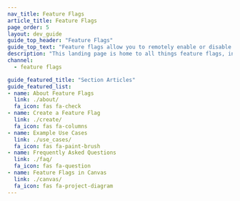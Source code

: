 ```yaml
---
nav_title: Feature Flags
article_title: Feature Flags
page_order: 5
layout: dev_guide
guide_top_header: "Feature Flags"
guide_top_text: "Feature flags allow you to remotely enable or disable functionality for a selection of users. Importantly, they let you turn a feature on and off in production without additional code deployment or app store updates. This allows you to safely roll out new features with confidence."
description: "This landing page is home to all things feature flags, including articles on how to create feature flags, and example use cases."
channel:
  - feature flags

guide_featured_title: "Section Articles"
guide_featured_list:
- name: About Feature Flags
  link: ./about/
  fa_icon: fas fa-check
- name: Create a Feature Flag
  link: ./create/
  fa_icon: fas fa-columns
- name: Example Use Cases
  link: ./use_cases/
  fa_icon: fas fa-paint-brush
- name: Frequently Asked Questions
  link: ./faq/
  fa_icon: fas fa-question
- name: Feature Flags in Canvas
  link: ./canvas/
  fa_icon: fas fa-project-diagram 
---
```


<br><br>
